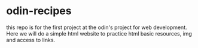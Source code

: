 # odin-recipes
this repo is for the first project at the odin's project for web development. 
Here we will do a simple html website to practice html basic resources, img and access to links. 

